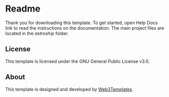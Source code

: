 # Readme

Thank you for downloading this template. To get started, open Help Docs link to read the instructions on the documentation. The main project files are located in the _astroship_ folder.

## License

This template is licensed under the GNU General Public License v3.0.

## About

This template is designed and developed by [Web3Templates](https://web3templates.com).